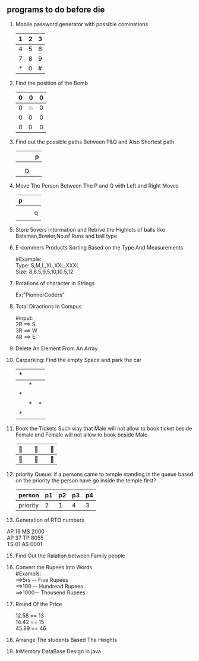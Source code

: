 
## programs to do before die
1. Mobile password generator with possible cominations  
   
   | 1 | 2 | 3 |
   | - | - | - |
   | 4 | 5 | 6 |
   | 7 | 8 | 9 |
   | * | 0 | # |
   
2. Find the position of the Bomb 

   | 0 | 0 | 0 |
   | - | - | - |
   | 0 | :boom: | 0 |
   | 0 | 0 | 0 |
   | 0 | 0 | 0 |
   
3. Find out the possible paths Between P&Q and Also Shortest path
   
   |   |   | p |
   | - | - | - |
   |   |   |   |
   |   |   |   |
   |   | Q |   |
   
4. Move The Person Between The P and Q with Left and Right Moves
   
   | p |   |   |
   | - | - | - |
   |   |   |   |
   |   |   | q |
   |   |   |   |
   
5. Store 5overs intermation and Retrive the Highlets of balls like Batsman,Bowler,No.of Runs and ball type

6. E-commers Products Sorting Based on the Type And Measurements
   
   #Example:   
   Type: S,M,L,XL,XXL,XXXL   
   Size: 8,8.5,9.5,10,10.5,12
   
7. Rotations of character in Strings 

   Ex:"PionnerCoders"
   
8. Total Diractions in Compus  

   #input:    
   2R ==> S    
   3R ==> W   
   4R ==> E
9. Delete An Element From An Array 

10. Carparking: Find the empty Space and park the car  
   
     | * |   |   |
     | - | - | - |
     |   | * |   |
     | * |   |   |
     |   | * | * |
     | * |   |   |
     
12.  Book the Tickets  Such way that Male will not allow to book ticket beside Female and Female will not allow to book beside Male

     |  :man: |      |  :man:  |    | :man:  |
     | - | - | - | - | - |
     |  :woman:  |     |   :woman:   |   |  :woman: |
13. priority Queue: if a persons came to temple standing in the queue based on the priority the person have go inside the temple first?  

     |  person |  p1  |  p2  | p3 | p4 |
     | - | - | - | - | - |
     |  priority |  2  |  1  | 4 | 3 |
    
14. Generation of RTO numbers 

   AP 16 MS 2000  
   AP 37 TP 8055  
   TS 01 AS 0001  
   
15. Find Out the Ralation between Family people 

16. Convert the Rupees into Words   
    #Exampls:   
    ==>5rs -- Five Rupees  
    ==>100 -- Hundread Rupees  
    ==>1000-- Thousend Rupees  
    
17. Round Of the Price  

    12.58 == 13  
    14.42 == 15  
    45.89 == 46  
    
18. Arrange The students Based The Heights  
   
19. InMemory DataBase Design in java
    
